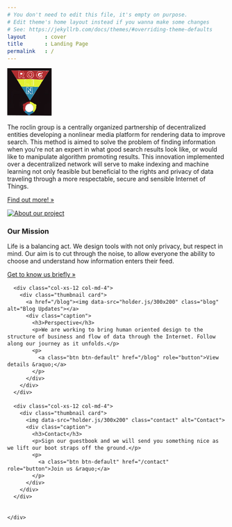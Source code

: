 ```yaml
---
# You don't need to edit this file, it's empty on purpose.
# Edit theme's home layout instead if you wanna make some changes
# See: https://jekyllrb.com/docs/themes/#overriding-theme-defaults
layout      : cover
title       : Landing Page
permalink   : /
---
```





<!-- Would like image to maybe be opaque underneath the text. black background for this segment. 
––––––––––––––––––––––––––––––––––––––––––––––––––  -->

<div class="jumbotron hero-unit">
  <div class="container" id="about1">
    <p><img src="/images/rlg-concept2-102x110.png" alt="roclin-logo"></p>
    <p>The roclin group is a centrally organized partnership of decentralized entities developing a nonlinear media platform for rendering data to improve search. This method is aimed to solve the problem of finding information when you're not an expert in what good search results look like, or would like to manipulate algorithm promoting results. This innovation implemented over a decentralized network will serve to make indexing and machine learning not only feasible but beneficial to the rights and privacy of data traveling through a more respectable, secure and sensible Internet of Things.</p>
    <p><a class="btn btn-primary btn-lg" href="/about" role="button">Find out more! &raquo;</a>   </p>
  </div>
</div>

<!-- –––––––––––––––––––––––––––––––––––––––––––––  -->



<!-- Content Section 
––––––––––––––––––––––––––––––––––––––––––––––––––

<div class="content-section">
  <div class="container showcase">
    <div class="page-header" id="blog2">
      <h1>What would you do if we could rise above the cycle?</h1>
    </div>
    <p class="lead">Blockchain solutions neighborhoods, businesses, and networks trust.</p>
    <p>Our products aren't designed for an Internet of things. We're here for an Internet of people.</p>
    <p><a href="/about"> Get to know</a> us.</p>
    <p><a href="/contact">Join</a> our team.</p>
  </div>
</div>

––––––––––––––––––––––––––––––––––––––––––––– 








 Section Primary BG
––––––––––––––––––––––––––––––––––––––––––––– 

<div class="layout-section bg-primary">
  <div class="container" id="contact3">
    <p class="text-center">Our relationship to data is the foundation for an inclusive economy.</p>
    <p class="text-center">Demo coming soon. Join our contact list today and join the conversation!</p>
  </div>
</div>

 –––––––––––––––––––––––––––––––––––––––– -->








<!-- Cards
–––––––––––––––––––––––––––––––––––––––––––––––––– -->

<div class="cards-section cards">
  <div class="container-fluid">
    <div class="row">
    <!--
      <div class="col-xs-12 col-md-4">
        <div class="thumbnail card">
          <img data-src="holder.js/300x200" class="hodor" alt="Hodor">
          <div class="caption">
            <h3>Could be</h3>
            <p>cards leading to our internal or external presence</p>
            <p>
              <a class="btn btn-default" href="#" role="button">View details &raquo;</a>
            </p>
          </div>
        </div>
      </div>
    --> 
      <div class="col-xs-12 col-md-4">
        <div class="thumbnail card">
          <a href="/about"><img data-src="holder.js/300x200" class="about" alt="About our project"></a>
          <div class="caption">
            <h3>Our Mission</h3>
            <p>Life is a balancing act. We design tools with not only privacy, but respect in mind. Our aim is to cut through the noise, to allow everyone the ability to choose and understand how information enters their feed.</p>
            <p>
              <a class="btn btn-default" href="/about" role="button">Get to know us briefly &raquo;</a>
            </p>
          </div>
        </div>
      </div>

      <div class="col-xs-12 col-md-4">
        <div class="thumbnail card">
          <a href="/blog"><img data-src="holder.js/300x200" class="blog" alt="Blog Updates"></a>
          <div class="caption">
            <h3>Perspective</h3>
            <p>We are working to bring human oriented design to the structure of business and flow of data through the Internet. Follow along our journey as it unfolds.</p>
            <p>
              <a class="btn btn-default" href="/blog" role="button">View details &raquo;</a>
            </p>
          </div>
        </div>
      </div>
      
      <div class="col-xs-12 col-md-4">
        <div class="thumbnail card">
          <img data-src="holder.js/300x200" class="contact" alt="Contact">
          <div class="caption">
            <h3>Contact</h3>
            <p>Sign our guestbook and we will send you something nice as we lift our boot straps off the ground.</p>
            <p>
              <a class="btn btn-default" href="/contact" role="button">Join us &raquo;</a>
            </p>
          </div>
        </div>
      </div>
      

    </div>
  </div>
</div>

<!-- ––––––––––––––––––––––––––––––––––––––––––––– -->








<!-- Section Success BG
––––––––––––––––––––––––––––––––––––––––––––– -->
<!-- Eliminate this segment until later
<div class="layout-section bg-success">
  <div class="container">
    <p class="text-center">Could be simple as a color or a long ________ bar ________.  Could be a shape, like a stretched cross or box, etc.</p>
  </div>
</div>
-->
<!-- –––––––––––––––––––––––––––––––––––––––– -->
